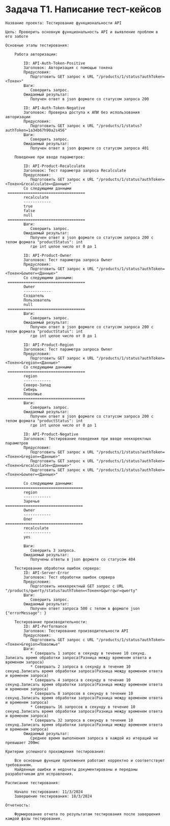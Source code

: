 # Задача Т1. Написание тест-кейсов
    
    Название проекта: Тестирование функциональности API

    Цель: Проверить основную функциональность API и выявление проблем в его заботе

    Основные этапы тестирования:

        Работа авторизации:

            ID: API-Auth-Token-Positive
            Заголовок: Авторизация с помощью токена
            Предусловия: 
               Подготовить GET запрос к URL "/products/1/status?authToken=<Токен>"
            Шаги:
               Совершить запрос.
            Ожидаемый результат:
               Получен ответ в json формате со статусом запроса 200

            ID: API-Auth-Token-Negative
            Заголовок: Проверка доступа к АПИ без использования авторизации
            Предусловия: 
               Подготовить GET запрос к URL "/products/1/status?authToken=1a34b67h90a2s456"
            Шаги:
               Совершить запрос.
            Ожидаемый результат:
               Получен ответ в json формате со статусом запроса 401

        Поведение при вводе параметров:

            ID: API-Product-Recalculate
            Заголовок: Тест параметра запроса Recalculate
            Предусловия: 
               Подготовить GET запрос к URL "/products/1/status?authToken=<Токен>&recalculate=<Данные>"
            Cо следующими данными
     ==================================
            recalculate
            ------------
            true
            false
            null
     ==================================
            Шаги:
               Совершить запрос.
            Ожидаемый результат:
               Получен ответ в json формате со статусом запроса 200 с телом формата "productStatus": int
               где int целое число от 0 до 1
                
            ID: API-Product-Owner
            Заголовок: Тест параметра запроса Owner
            Предусловия: 
               Подготовить GET запрос к URL "/products/1/status?authToken=<Токен>&owner=<Данные>"
            Cо следующими данными:
     ==================================
            Owner
            ------------
            Создатель
            Пользователь
            null
     ==================================
            Шаги:
               Совершить запрос.
            Ожидаемый результат:
               Получен ответ в json формате со статусом запроса 200 с телом формата "productStatus": int
               где int целое число от 0 до 1
                
            ID: API-Product-Region
            Заголовок: Тест параметра запроса Owner
            Предусловия: 
               Подготовить GET запрос к URL "/products/1/status?authToken=<Токен>&region=<Данные>"
            Cо следующими данными
     ==================================
            region
            ------------
            Северо-Запад
            Сибирь
            Поволжье
     ==================================
            Шаги:
               Совершить запрос.
            Ожидаемый результат:
               Получен ответ в json формате со статусом запроса 200 с телом формата "productStatus": int
               где int целое число от 0 до 1
                
            ID: API-Product-Negative
            Заголовок: Тестирование поведения при вводе неккоректных параметров
            Предусловия: 
               Подготовить GET запрос к URL "/products/1/status?authToken=<Токен>&region=<Данные>"
               Подготовить GET запрос к URL "/products/1/status?authToken=<Токен>&recalculate=<Данные>"
               Подготовить GET запрос к URL "/products/1/status?authToken=<Токен>&owner=<Данные>"
            
            Cо следующими данными:
    ==================================
            region
            ------------
            Заречье
    ==================================
            Owner
            ------------
            Олег
    ==================================
            recalculate
            ------------
            yes

            Шаги:
               Совершить 3 запроса.
            Ожидаемый результат:
               Получены ответы в json формате со статусом 404

        Тестирование обработки ошибок сервера:
            ID: API-Server-Error
            Заголовок: Тест обработки ошибок сервера
            Предусловия: 
               Подготовить неккоректный GET запрос с URL "/products/qwerty/status?authToken=<Токен>&qwrrqwr=qwerty"
            Шаги:
               Совершить запрос.
            Ожидаемый результат:
               Получен ответ запроса 500 с телом в формате json {"errorMessage": }

        Тестирование производительности:
            ID: API-Performance
            Заголовок: Тестирование производительности API
            Предусловия: 
               Подготовить GET запрос с URL "/products/1/status?authToken=<Токен>&region=Поволжье"
            Шаги:
               * Совершать 1 запрос в секунду в течение 10 секунд. Записать время обработки запроса(Разница между временем ответа и временем запроса)
               * Совершать 2 запроса в секунду в течение 10 секунд.Записать время обработки запроса(Разница между временем ответа и временем запроса)
               * Совершать 4 запроса в секунду в течение 10 секунд.Записать время обработки запроса(Разница между временем ответа и временем запроса)
               * Совершать 8 запросов в секунду в течение 10 секунд.Записать время обработки запроса(Разница между временем ответа и временем запроса)
               * Совершать 16 запросов в секунду в течение 10 секунд.Записать время обработки запроса(Разница между временем ответа и временем запроса)
               * Совершать 32 запроса в секунду в течение 10 секунд.Записать время обработки запроса(Разница между временем ответа и временем запроса)
            Ожидаемый результат:
               Среднее время выполнения запроса в каждой из итераций не превышает 200мс

    Критерии успешного прохождения тестирования:

        Все основные функции приложения работают корректно и соответствуют требованиям.
        Найденные ошибки и недочеты документированы и переданы разработчикам для исправления.

    Расписание тестирования:

        Начало тестирования: 11/3/2024
        Завершение тестирования: 18/3/2024

    Отчетность:

        Формирование отчета по результатам тестирования после завершения каждой фазы тестирования.